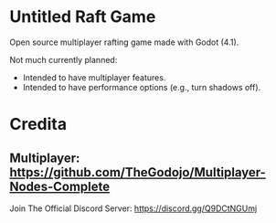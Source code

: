 # Untitled Raft Game

Open source multiplayer rafting game made with Godot (4.1).

Not much currently planned: 
- Intended to have multiplayer features.
- Intended to have performance options (e.g., turn shadows off).
# Credita
## Multiplayer: https://github.com/TheGodojo/Multiplayer-Nodes-Complete

Join The Official Discord Server: https://discord.gg/Q9DCtNGUmj
